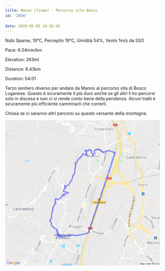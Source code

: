 ```yaml
---
title: Manno (fiume) - Percorso vita Bosco
id: '1934'

date: 2020-05-05 14:26:42
---
```


Nubi Sparse, 19°C, Percepito 19°C, Umidità 54%, Vento 1m/s da SSO

Pace: 6:24min/km

Elevation: 263mt

Distance: 8.43km

Duration: 54:01

Terzo sentiero diverso per andare da Manno al percorso vita di Bosco Luganese. Questo è sicuramente il più duro anche se gli altri li ho percorsi solo in discesa e non ci si rende conto bene della pendenza. Alcuni tratti è sicuramente più efficiente camminarli che correrli.

Chissà se ci saranno altri percorsi su questo versante della montagna.

![image](/images/2021/08/20200505-activity-map.png)
